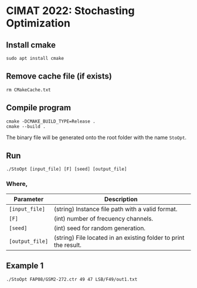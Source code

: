 # CIMAT 2022: Stochasting Optimization

## Install cmake
```
sudo apt install cmake
```

## Remove cache file (if exists)
```
rm CMakeCache.txt
```

## Compile program
```
cmake -DCMAKE_BUILD_TYPE=Release .
cmake --build .
```
The binary file will be generated onto the root folder with the name ```StoOpt```.

## Run
```
./StoOpt [input_file] [F] [seed] [output_file]
```

### Where,

| Parameter       | Description                                                      |
|-----------------|------------------------------------------------------------------|
| `[input_file]`  | (string) Instance file path with a valid format.                 |
| `[F]`           | (int) number of frecuency channels.                              |
 | `[seed]`        | (int) seed for random generation.                                |
| `[output_file]` | (string) File located in an existing folder to print the result. |

## Example 1
```
./StoOpt FAP08/GSM2-272.ctr 49 47 LSB/F49/out1.txt
```

